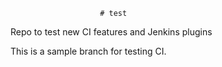                         # test
Repo to test new CI features and Jenkins plugins

This is a sample branch for testing CI. 
